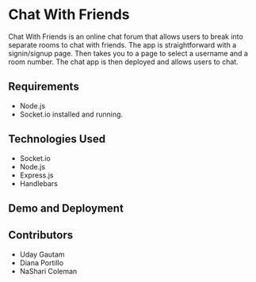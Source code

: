 # Chat With Friends
Chat With Friends is an online chat forum that allows users to break into separate rooms to chat with friends.
The app is straightforward with a signin/signup page. Then takes you to a page to select a username and a room number. 
The chat app is then deployed and allows users to chat.

## Requirements 
- Node.js
- Socket.io installed and running.

## Technologies Used
- Socket.io
- Node.js
- Express.js
- Handlebars

## Demo and Deployment


## Contributors
- Uday Gautam
- Diana Portillo
- NaShari Coleman

